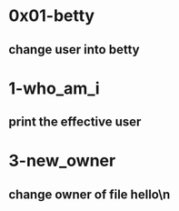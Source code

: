 # 0x01-betty
## change user into betty
# 1-who_am_i
## print the effective user
# 3-new_owner
## change owner of file hello\n
